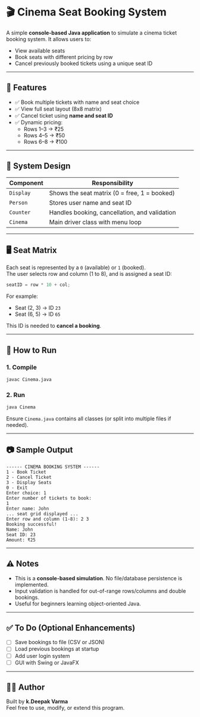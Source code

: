 
# 🎬 Cinema Seat Booking System

A simple **console-based Java application** to simulate a cinema ticket booking system. It allows users to:

- View available seats
- Book seats with different pricing by row
- Cancel previously booked tickets using a unique seat ID

---

## 📌 Features

- ✅ Book multiple tickets with name and seat choice
- ✅ View full seat layout (8x8 matrix)
- ✅ Cancel ticket using **name and seat ID**
- ✅ Dynamic pricing:
  - Rows 1–3 → ₹25
  - Rows 4–5 → ₹50
  - Rows 6–8 → ₹100

---

## 🧠 System Design

| Component | Responsibility |
|----------|----------------|
| `Display` | Shows the seat matrix (0 = free, 1 = booked) |
| `Person`  | Stores user name and seat ID |
| `Counter` | Handles booking, cancellation, and validation |
| `Cinema`  | Main driver class with menu loop |

---

## 🖥️ Seat Matrix

Each seat is represented by a `0` (available) or `1` (booked).  
The user selects row and column (1 to 8), and is assigned a seat ID:  
```java
seatID = row * 10 + col;
```
For example:
- Seat (2, 3) → ID `23`
- Seat (6, 5) → ID `65`

This ID is needed to **cancel a booking**.

---

## 🚀 How to Run

### 1. **Compile**
```bash
javac Cinema.java
```

### 2. **Run**
```bash
java Cinema
```

Ensure `Cinema.java` contains all classes (or split into multiple files if needed).

---

## 📷 Sample Output

```
------ CINEMA BOOKING SYSTEM ------
1 - Book Ticket
2 - Cancel Ticket
3 - Display Seats
0 - Exit
Enter choice: 1
Enter number of tickets to book:
1
Enter name: John
... seat grid displayed ...
Enter row and column (1-8): 2 3
Booking successful!
Name: John
Seat ID: 23
Amount: ₹25
```

---

## ⚠️ Notes

- This is a **console-based simulation**. No file/database persistence is implemented.
- Input validation is handled for out-of-range rows/columns and double bookings.
- Useful for beginners learning object-oriented Java.


---

## ✅ To Do (Optional Enhancements)

- [ ] Save bookings to file (CSV or JSON)
- [ ] Load previous bookings at startup
- [ ] Add user login system
- [ ] GUI with Swing or JavaFX

---

## 👨‍💻 Author

Built by **k.Deepak Varma**  
Feel free to use, modify, or extend this program.
